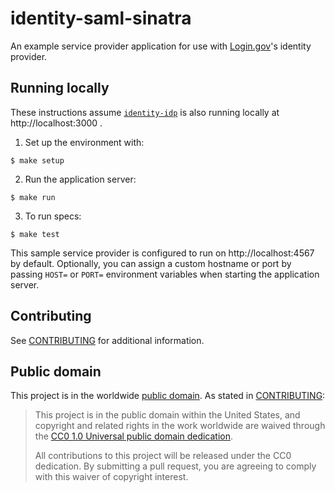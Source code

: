identity-saml-sinatra
=====================

An example service provider application for use with [Login.gov](https://login.gov/)'s identity provider.

## Running locally

These instructions assume [`identity-idp`](https://github.com/18F/identity-idp) is also running locally at http://localhost:3000 .

1. Set up the environment with:

  ```
  $ make setup
  ```

2. Run the application server:

  ```
  $ make run
  ```

3. To run specs:

  ```
  $ make test
  ```

This sample service provider is configured to run on http://localhost:4567 by default. Optionally, you can assign a custom hostname or port by passing `HOST=` or `PORT=` environment variables when starting the application server.

## Contributing

See [CONTRIBUTING](CONTRIBUTING.md) for additional information.

## Public domain

This project is in the worldwide [public domain](LICENSE.md). As stated in [CONTRIBUTING](CONTRIBUTING.md):

> This project is in the public domain within the United States, and copyright and related rights in the work worldwide are waived through the [CC0 1.0 Universal public domain dedication](https://creativecommons.org/publicdomain/zero/1.0/).
>
> All contributions to this project will be released under the CC0 dedication. By submitting a pull request, you are agreeing to comply with this waiver of copyright interest.
